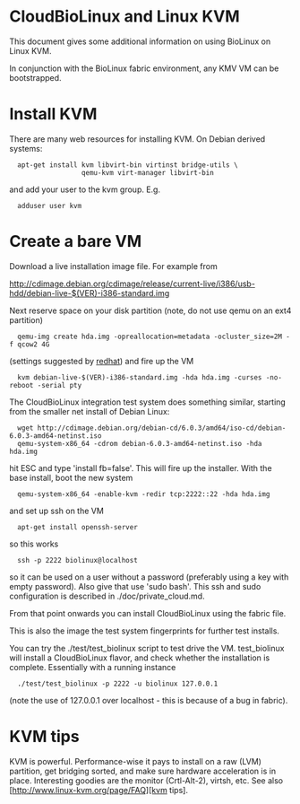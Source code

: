 # CloudBioLinux and Linux KVM

This document gives some additional information on using BioLinux on Linux KVM.

In conjunction with the BioLinux fabric environment, any KMV VM can be
bootstrapped.

# Install KVM

There are many web resources for installing KVM. On Debian derived systems:

      apt-get install kvm libvirt-bin virtinst bridge-utils \
                      qemu-kvm virt-manager libvirt-bin

and add your user to the kvm group. E.g.

      adduser user kvm

# Create a bare VM

Download a live installation image file. For example from

  http://cdimage.debian.org/cdimage/release/current-live/i386/usb-hdd/debian-live-$(VER)-i386-standard.img

Next reserve space on your disk partition (note, do not use qemu on an ext4 partition)

      qemu-img create hda.img -opreallocation=metadata -ocluster_size=2M -f qcow2 4G

(settings suggested by [redhat][redhat]) and fire up the VM

      kvm debian-live-$(VER)-i386-standard.img -hda hda.img -curses -no-reboot -serial pty

The CloudBioLinux integration test system does something similar, starting from
the smaller net install of Debian Linux:

      wget http://cdimage.debian.org/debian-cd/6.0.3/amd64/iso-cd/debian-6.0.3-amd64-netinst.iso
      qemu-system-x86_64 -cdrom debian-6.0.3-amd64-netinst.iso -hda hda.img

hit ESC and type 'install fb=false'. This will fire up the installer. With the
base install, boot the new system

      qemu-system-x86_64 -enable-kvm -redir tcp:2222::22 -hda hda.img

and set up ssh on the VM

      apt-get install openssh-server

so this works

      ssh -p 2222 biolinux@localhost

so it can be used on a user without a password (preferably using a key with
empty password). Also give that use 'sudo bash'. This ssh and sudo
configuration is described in ./doc/private_cloud.md.

From that point onwards you can install CloudBioLinux using the fabric file.

This is also the image the test system fingerprints for further test installs.

You can try the ./test/test_biolinux script to test drive the VM. test_biolinux
will install a CloudBioLinux flavor, and check whether the installation is
complete. Essentially with a running instance

      ./test/test_biolinux -p 2222 -u biolinux 127.0.0.1

(note the use of 127.0.0.1 over localhost - this is because of a bug
in fabric).

# KVM tips

KVM is powerful. Performance-wise it pays to install on a raw (LVM) partition,
get bridging sorted, and make sure hardware acceleration is in place.
Interesting goodies are the monitor (Crtl-Alt-2), virtsh, etc. See also
[http://www.linux-kvm.org/page/FAQ][kvm tips].

[kvm tips]: http://www.linux-kvm.org/page/FAQ
[redhat]: http://docs.redhat.com/docs/en-US/Red_Hat_Enterprise_Linux/6/html/Technical_Notes/virt.html

